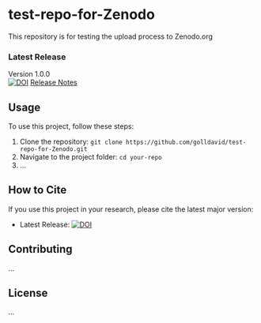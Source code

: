 # test-repo-for-Zenodo

This repository is for testing the upload process to Zenodo.org

### Latest Release
Version 1.0.0 <br>
[![DOI](https://sandbox.zenodo.org/badge/762233545.svg)](https://sandbox.zenodo.org/doi/10.5072/zenodo.30865) [Release Notes](https://github.com/golldavid/test-repo-for-Zenodo/releases/tag/v1.0.0)

## Usage

To use this project, follow these steps:

1. Clone the repository: `git clone https://github.com/golldavid/test-repo-for-Zenodo.git` 
2. Navigate to the project folder: `cd your-repo`
3. ...

## How to Cite

If you use this project in your research, please cite the latest major version:

- Latest Release: [![DOI](https://sandbox.zenodo.org/badge/762233545.svg)](https://sandbox.zenodo.org/doi/10.5072/zenodo.30865)

## Contributing

...

## License

...


